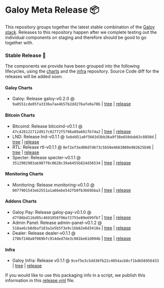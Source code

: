 # Galoy Meta Release 📦

This repository groups together the latest stable combination of the [Galoy stack](https://github.com/GaloyMoney/awesome-galoy#tech-components). 
Releases to this repository happen after we complete testing out the individual components on staging and therefore should be good to go together with.

### Stable Release 🎉

The components we provide have been grouped into the following lifecycles, using the [charts](https://github.com/GaloyMoney/charts) and the [infra](https://github.com/GaloyMoney/galoy-infra) repository. 
Source Code diff for the releases will be added soon.

#### Galoy Charts
- Galoy: Release galoy-v0.2.0 @ `9a0551cde05fa3336a7ae4b57b2dd27bafe0a78b` | [tree](https://github.com/GaloyMoney/charts/tree/9a0551cde05fa3336a7ae4b57b2dd27bafe0a78b/charts/galoy) | [release](https://github.com/GaloyMoney/charts/releases/tag/galoy-v0.2.0)

#### Bitcoin Charts
- Bitcoind: Release bitcoind-v0.1.1 @ `47c428122712d917c02772f5796a89a681fb74a2` | [tree](https://github.com/GaloyMoney/charts/tree/47c428122712d917c02772f5796a89a681fb74a2/charts/bitcoind) | [release](https://github.com/GaloyMoney/charts/releases/tag/bitcoind-v0.1.1)
- LND: Release lnd-v0.1.1 @ `5ebdd51a0f5663d3bb36a9f38e650dab63c8850d` | [tree](https://github.com/GaloyMoney/charts/tree/5ebdd51a0f5663d3bb36a9f38e650dab63c8850d/charts/lnd) | [release](https://github.com/GaloyMoney/charts/releases/tag/lnd-v0.1.1)
- RTL: Release rtl-v0.1.1 @ `8ef2ef3ed08d7d673c5b50e4663800e902625b98` | [tree](https://github.com/GaloyMoney/charts/tree/8ef2ef3ed08d7d673c5b50e4663800e902625b98/charts/rtl) | [release](https://github.com/GaloyMoney/charts/releases/tag/rtl-v0.1.1)
- Specter: Release specter-v0.1.1 @ `3512902903ab987f8c0628c39a6455b824d36534` | [tree](https://github.com/GaloyMoney/charts/tree/3512902903ab987f8c0628c39a6455b824d36534/charts/specter) | [release](https://github.com/GaloyMoney/charts/releases/tag/specter-v0.1.1)

#### Monitoring Charts
- Monitoring: Release monitoring-v0.1.0 @ `0077901543eb2551a1a66ebe542fb0fb3669bba3` | [tree](https://github.com/GaloyMoney/charts/tree/0077901543eb2551a1a66ebe542fb0fb3669bba3/charts/monitoring) | [release](https://github.com/GaloyMoney/charts/releases/tag/monitoring-v0.1.0)

#### Addons Charts
- Galoy Pay: Release galoy-pay-v0.1.0 @ `d7f86bd116d95c4691058f96e72755e89e699fb7` | [tree](https://github.com/GaloyMoney/charts/tree/d7f86bd116d95c4691058f96e72755e89e699fb7/charts/galoy-pay) | [release](https://github.com/GaloyMoney/charts/releases/tag/galoy-pay-v0.1.0)
- Admin Panel: Release admin-panel-v0.1.2 @ `518ae6cb8dbaf183a1e5b5f3e9c1bb82e6d3410a` | [tree](https://github.com/GaloyMoney/charts/tree/518ae6cb8dbaf183a1e5b5f3e9c1bb82e6d3410a/charts/admin-panel) | [release](https://github.com/GaloyMoney/charts/releases/tag/admin-panel-v0.1.2)
- Dealer: Release dealer-v0.1.1 @ `278bf248a8f069bfc914ded7de3c081be61d094b` | [tree](https://github.com/GaloyMoney/charts/tree/278bf248a8f069bfc914ded7de3c081be61d094b/charts/dealer) | [release](https://github.com/GaloyMoney/charts/releases/tag/dealer-v0.1.1)

#### Infra

- Galoy Infra: Release v0.1.1 @ `9cef5e3c5d436fb22c4054acb8cf1bdb56956433` | [tree](https://github.com/GaloyMoney/galoy-infra/tree/9cef5e3c5d436fb22c4054acb8cf1bdb56956433) | [release](https://github.com/GaloyMoney/galoy-infra/releases/tag/v0.1.1)

If you would like to use this packaging info in a script, we publish this information in this [release.yml](./release.yml) file.
